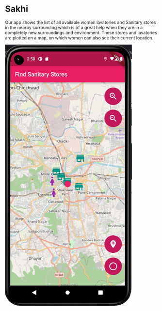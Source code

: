 # Sakhi
Our app shows the list of all available women lavatories and Sanitary stores in the nearby surrounding which is of a great help when they are in a completely new surroundings and environment. These stores and lavatories are plotted on a map, on which women can also see their current location.


<img align="center" alt="image" src="https://github.com/MayurSMahajan/Sakhi/blob/main/sakhi_flutter/assets/demo.png">
